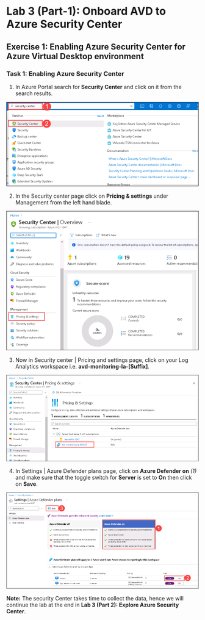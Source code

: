 # Lab 3 (Part-1): Onboard AVD to Azure Security Center

## **Exercise 1: Enabling Azure Security Center for Azure Virtual Desktop environment**

### **Task 1: Enabling Azure Security Center**

1. In Azure Portal search for **Security Center** and click on it from the search results.

  ![ws name.](media/avdv239.png)
  
2. In the Security center page click on **Pricing & settings** under Management from the left hand blade.

  ![ws name.](media/avdv240.png)

3. Now in Security center | Pricing and settings page, click on your Log Analytics workspace i.e. **avd-monitoring-la-[Suffix]**.

  ![ws name.](media/avdv241.png)
  
4. In Settings | Azure Defender plans page, click on **Azure Defender on** *(1)* and make sure that the toggle switch for **Server** is set to **On** then click on **Save**.

  ![ws name.](media/avdv242.png)
  
  
**Note:** The security Center takes time to collect the data, hence we will continue the lab at the end in **Lab 3 (Part 2): Explore Azure Security Center**.


